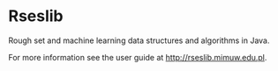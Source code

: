 # Rseslib
Rough set and machine learning data structures and algorithms in Java.

For more information see the user guide at http://rseslib.mimuw.edu.pl.
